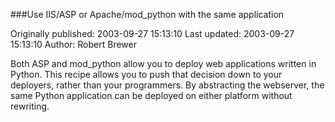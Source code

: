 ###Use IIS/ASP or Apache/mod_python with the same application

Originally published: 2003-09-27 15:13:10
Last updated: 2003-09-27 15:13:10
Author: Robert Brewer

Both ASP and mod_python allow you to deploy web applications written in Python. This recipe allows you to push that decision down to your deployers, rather than your programmers. By abstracting the webserver, the same Python application can be deployed on either platform without rewriting.